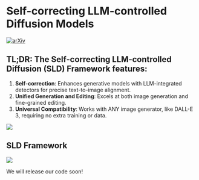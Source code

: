 # Self-correcting LLM-controlled Diffusion Models

[![arXiv](https://img.shields.io/badge/arXiv-2311.16090-red)](https://arxiv.org/abs/2311.16090)

## TL;DR: The Self-correcting LLM-controlled Diffusion (SLD) Framework features:
1. **Self-correction**: Enhances generative models with LLM-integrated detectors for precise text-to-image alignment.
2. **Unified Generation and Editing**: Excels at both image generation and fine-grained editing.
3. **Universal Compatibility**: Works with ANY image generator, like DALL-E 3, requiring no extra training or data.

![](https://tsunghan-wu.github.io/projects/SLD/teaser.png)

## SLD Framework

![](https://tsunghan-wu.github.io/projects/SLD/main_figure.jpg)

We will release our code soon!

